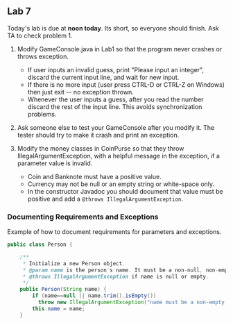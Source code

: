 ## Lab 7

Today's lab is due at **noon today**.  Its short, so everyone should finish.
Ask TA to check problem 1.

1. Modify GameConsole.java in Lab1 so that the program never crashes or throws exception.
   * If user inputs an invalid guess, print "Please input an integer", discard the current input line, and wait for new input.
   * If there is no more input (user press CTRL-D or CTRL-Z on Windows) then just exit -- no exception thrown.
   * Whenever the user inputs a guess, after you read the number discard the rest of the input line.  This avoids synchronization problems.

2. Ask someone else to test your GameConsole after you modify it.   The tester should try to make it crash and print an exception.

3. Modify the money classes in CoinPurse so that they throw IllegalArgumentException, with a helpful message in the exception, if a parameter value is invalid.  
   * Coin and Banknote must have a positive value.
   * Currency may not be null or an empty string or white-space only.
   * In the constructor Javadoc you should document that value must be positive and add a `@throws IllegalArgumentException`.


### Documenting Requirements and Exceptions

Example of how to document requirements for parameters and exceptions.

```java
public class Person {

    /**
     * Initialize a new Person object.
     * @param name is the person's name. It must be a non-null, non-empty String.
     * @throws IllegalArgumentException if name is null or empty.
     */
    public Person(String name) {
        if (name==null || name.trim().isEmpty())
          throw new IllegalArgumentException("name must be a non-empty string");
        this.name = name;
    }
```

